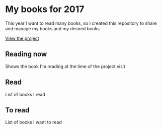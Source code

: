 # My books for 2017
This year I want to read many books, so I created this repository to share and manage my books and my desired books

[View the project](https://mauriciomutte.github.io/My-books-for-2017/)

## Reading now
Shows the book I'm reading at the time of the project visit

## Read
List of books I read

## To read
List of books I want to read